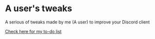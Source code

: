 # A user's tweaks
A serious of tweaks made by me (A user) to improve your Discord client

[Check here for my to-do list](https://detailed-stomach-9ab.notion.site/Tweaks-23535d81879140329700d8cdf9e70668)